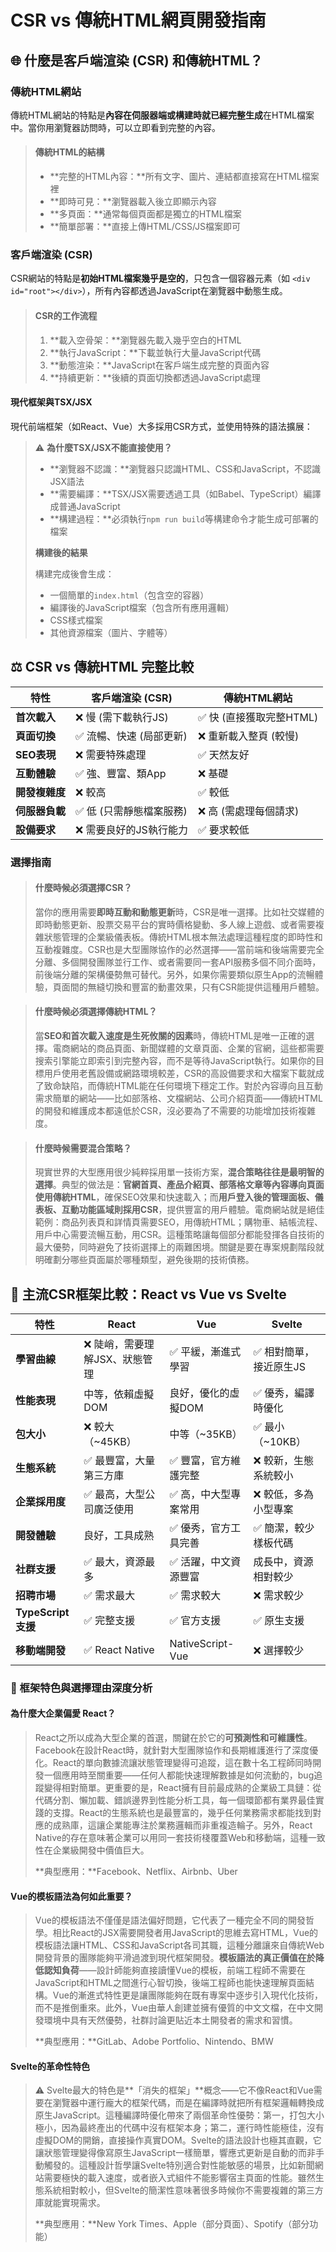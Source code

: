 # CSR vs 傳統HTML網頁開發指南

## 🌐 什麼是客戶端渲染 (CSR) 和傳統HTML？

### 傳統HTML網站

傳統HTML網站的特點是**內容在伺服器端或構建時就已經完整生成**在HTML檔案中。當你用瀏覽器訪問時，可以立即看到完整的內容。

> #### 傳統HTML的結構
> 
> - **完整的HTML內容：**所有文字、圖片、連結都直接寫在HTML檔案裡
> - **即時可見：**瀏覽器載入後立即顯示內容
> - **多頁面：**通常每個頁面都是獨立的HTML檔案
> - **簡單部署：**直接上傳HTML/CSS/JS檔案即可

### 客戶端渲染 (CSR)

CSR網站的特點是**初始HTML檔案幾乎是空的**，只包含一個容器元素（如 `<div id="root"></div>`），所有內容都透過JavaScript在瀏覽器中動態生成。

> #### CSR的工作流程
> 
> 1. **載入空骨架：**瀏覽器先載入幾乎空白的HTML
> 2. **執行JavaScript：**下載並執行大量JavaScript代碼
> 3. **動態渲染：**JavaScript在客戶端生成完整的頁面內容
> 4. **持續更新：**後續的頁面切換都透過JavaScript處理

#### 現代框架與TSX/JSX

現代前端框架（如React、Vue）大多採用CSR方式，並使用特殊的語法擴展：

> ⚠️ **為什麼TSX/JSX不能直接使用？**
> 
> - **瀏覽器不認識：**瀏覽器只認識HTML、CSS和JavaScript，不認識JSX語法
> - **需要編譯：**TSX/JSX需要透過工具（如Babel、TypeScript）編譯成普通JavaScript
> - **構建過程：**必須執行`npm run build`等構建命令才能生成可部署的檔案
> 
> **構建後的結果**
> 
> 構建完成後會生成：
> - 一個簡單的`index.html`（包含空的容器）
> - 編譯後的JavaScript檔案（包含所有應用邏輯）
> - CSS樣式檔案
> - 其他資源檔案（圖片、字體等）

## ⚖️ CSR vs 傳統HTML 完整比較

| 特性 | 客戶端渲染 (CSR) | 傳統HTML網站 |
|------|------------------|--------------|
| **首次載入** | ❌ 慢 (需下載執行JS) | ✅ 快 (直接獲取完整HTML) |
| **頁面切換** | ✅ 流暢、快速 (局部更新) | ❌ 重新載入整頁 (較慢) |
| **SEO表現** | ❌ 需要特殊處理 | ✅ 天然友好 |
| **互動體驗** | ✅ 強、豐富、類App | ❌ 基礎 |
| **開發複雜度** | ❌ 較高 | ✅ 較低 |
| **伺服器負載** | ✅ 低 (只需靜態檔案服務) | ❌ 高 (需處理每個請求) |
| **設備要求** | ❌ 需要良好的JS執行能力 | ✅ 要求較低 |

### 選擇指南

> #### 什麼時候必須選擇CSR？
> 
> 當你的應用需要**即時互動和動態更新**時，CSR是唯一選擇。比如社交媒體的即時動態更新、股票交易平台的實時價格變動、多人線上遊戲、或者需要複雜狀態管理的企業級儀表板。傳統HTML根本無法處理這種程度的即時性和互動複雜度。CSR也是大型團隊協作的必然選擇——當前端和後端需要完全分離、多個開發團隊並行工作、或者需要同一套API服務多個不同介面時，前後端分離的架構優勢無可替代。另外，如果你需要類似原生App的流暢體驗，頁面間的無縫切換和豐富的動畫效果，只有CSR能提供這種用戶體驗。

> #### 什麼時候必須選擇傳統HTML？
> 
> 當**SEO和首次載入速度是生死攸關的因素**時，傳統HTML是唯一正確的選擇。電商網站的商品頁面、新聞媒體的文章頁面、企業的官網，這些都需要搜索引擎能立即索引到完整內容，而不是等待JavaScript執行。如果你的目標用戶使用老舊設備或網路環境較差，CSR的高設備要求和大檔案下載就成了致命缺陷，而傳統HTML能在任何環境下穩定工作。對於內容導向且互動需求簡單的網站——比如部落格、文檔網站、公司介紹頁面——傳統HTML的開發和維護成本都遠低於CSR，沒必要為了不需要的功能增加技術複雜度。

> #### 什麼時候需要混合策略？
> 
> 現實世界的大型應用很少純粹採用單一技術方案，**混合策略往往是最明智的選擇**。典型的做法是：**官網首頁、產品介紹頁、部落格文章等內容導向頁面使用傳統HTML**，確保SEO效果和快速載入；而**用戶登入後的管理面板、儀表板、互動功能區域則採用CSR**，提供豐富的用戶體驗。電商網站就是絕佳範例：商品列表頁和詳情頁需要SEO，用傳統HTML；購物車、結帳流程、用戶中心需要流暢互動，用CSR。這種策略讓每個部分都能發揮各自技術的最大優勢，同時避免了技術選擇上的兩難困境。關鍵是要在專案規劃階段就明確劃分哪些頁面屬於哪種類型，避免後期的技術債務。

## 🚀 主流CSR框架比較：React vs Vue vs Svelte

| 特性 | React | Vue | Svelte |
|------|--------|-----|--------|
| **學習曲線** | ❌ 陡峭，需要理解JSX、狀態管理 | ✅ 平緩，漸進式學習 | ✅ 相對簡單，接近原生JS |
| **性能表現** | 中等，依賴虛擬DOM | 良好，優化的虛擬DOM | ✅ 優秀，編譯時優化 |
| **包大小** | ❌ 較大（~45KB） | 中等（~35KB） | ✅ 最小（~10KB） |
| **生態系統** | ✅ 最豐富，大量第三方庫 | ✅ 豐富，官方維護完整 | ❌ 較新，生態系統較小 |
| **企業採用度** | ✅ 最高，大型公司廣泛使用 | ✅ 高，中大型專案常用 | ❌ 較低，多為小型專案 |
| **開發體驗** | 良好，工具成熟 | ✅ 優秀，官方工具完善 | ✅ 簡潔，較少樣板代碼 |
| **社群支援** | ✅ 最大，資源最多 | ✅ 活躍，中文資源豐富 | 成長中，資源相對較少 |
| **招聘市場** | ✅ 需求最大 | ✅ 需求較大 | ❌ 需求較少 |
| **TypeScript支援** | ✅ 完整支援 | ✅ 官方支援 | ✅ 原生支援 |
| **移動端開發** | ✅ React Native | NativeScript-Vue | ❌ 選擇較少 |

### 🎯 框架特色與選擇理由深度分析

#### 為什麼大企業偏愛 React？

> React之所以成為大型企業的首選，關鍵在於它的**可預測性和可維護性**。Facebook在設計React時，就針對大型團隊協作和長期維護進行了深度優化。React的單向數據流讓狀態管理變得可追蹤，這在數十名工程師同時開發一個應用時至關重要——任何人都能快速理解數據是如何流動的，bug追蹤變得相對簡單。更重要的是，React擁有目前最成熟的企業級工具鏈：從代碼分割、懶加載、錯誤邊界到性能分析工具，每一個環節都有業界最佳實踐的支撐。React的生態系統也是最豐富的，幾乎任何業務需求都能找到對應的成熟庫，這讓企業能專注於業務邏輯而非重複造輪子。另外，React Native的存在意味著企業可以用同一套技術棧覆蓋Web和移動端，這種一致性在企業級開發中價值巨大。
> 
> **典型應用：**Facebook、Netflix、Airbnb、Uber

#### Vue的模板語法為何如此重要？

> Vue的模板語法不僅僅是語法偏好問題，它代表了一種完全不同的開發哲學。相比React的JSX需要開發者用JavaScript的思維去寫HTML，Vue的模板語法讓HTML、CSS和JavaScript各司其職，這種分離讓來自傳統Web開發背景的團隊能夠平滑過渡到現代框架開發。**模板語法的真正價值在於降低認知負荷**——設計師能夠直接讀懂Vue的模板，前端工程師不需要在JavaScript和HTML之間進行心智切換，後端工程師也能快速理解頁面結構。Vue的漸進式特性更是讓團隊能夠在既有專案中逐步引入現代化技術，而不是推倒重來。此外，Vue由華人創建並擁有優質的中文文檔，在中文開發環境中具有天然優勢，社群討論更貼近本土開發者的需求和習慣。
> 
> **典型應用：**GitLab、Adobe Portfolio、Nintendo、BMW

#### Svelte的革命性特色

> ⚠️ Svelte最大的特色是**「消失的框架」**概念——它不像React和Vue需要在瀏覽器中運行龐大的框架代碼，而是在編譯時就把所有框架邏輯轉換成原生JavaScript。這種編譯時優化帶來了兩個革命性優勢：第一，打包大小極小，因為最終產出的代碼中沒有框架本身；第二，運行時性能極佳，沒有虛擬DOM的開銷，直接操作真實DOM。Svelte的語法設計也極其直觀，它讓狀態管理變得像寫原生JavaScript一樣簡單，響應式更新是自動的而非手動觸發的。這種設計哲學讓Svelte特別適合對性能敏感的場景，比如新聞網站需要極快的載入速度，或者嵌入式組件不能影響宿主頁面的性能。雖然生態系統相對較小，但Svelte的簡潔性意味著很多時候你不需要複雜的第三方庫就能實現需求。
> 
> **典型應用：**New York Times、Apple（部分頁面）、Spotify（部分功能）